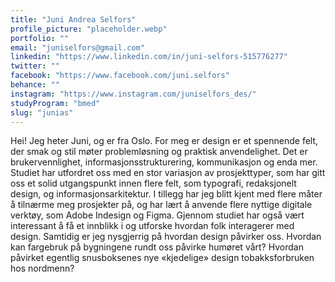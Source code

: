 ```yaml
---
title: "Juni Andrea Selfors"
profile_picture: "placeholder.webp"
portfolio: ""
email: "juniselfors@gmail.com"
linkedin: "https://www.linkedin.com/in/juni-selfors-515776277"
twitter: ""
facebook: "https://www.facebook.com/juni.selfors"
behance: ""
instagram: "https://www.instagram.com/juniselfors_des/"
studyProgram: "bmed"
slug: "junias"
---
```


Hei! Jeg heter Juni, og er fra Oslo. For meg er design er et spennende felt, der smak og stil møter problemløsning og praktisk anvendelighet. Det er brukervennlighet, informasjonsstrukturering, kommunikasjon og enda mer. Studiet har utfordret oss med en stor variasjon av prosjekttyper, som har gitt oss et solid utgangspunkt innen flere felt, som typografi, redaksjonelt design, og informasjonsarkitektur. I tillegg har jeg blitt kjent med flere måter å tilnærme meg prosjekter på, og har lært å anvende flere nyttige digitale verktøy, som Adobe Indesign og Figma. Gjennom studiet har også vært interessant å få et innblikk i og utforske hvordan folk interagerer med design. Samtidig er jeg nysgjerrig på hvordan design påvirker oss. Hvordan kan fargebruk på bygningene rundt oss påvirke humøret vårt? Hvordan påvirket egentlig snusboksenes nye «kjedelige» design tobakksforbruken hos nordmenn?
